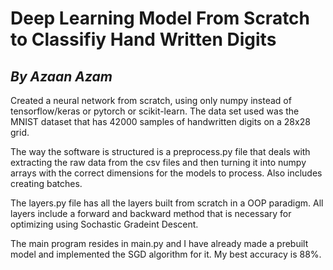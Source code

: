 # **Deep Learning Model From Scratch to Classifiy Hand Written Digits**
## *By Azaan Azam*

Created a neural network from scratch, using only numpy instead of tensorflow/keras or pytorch or scikit-learn. The data set used was the MNIST dataset that has 42000 samples
of handwritten digits on a 28x28 grid. 

The way the software is structured is a preprocess.py file that deals with extracting the raw data from the csv files and then turning it
into numpy arrays with the correct dimensions for the models to process. Also includes creating batches.

The layers.py file has all the layers built from scratch in a OOP paradigm. All layers include a forward and backward method that is necessary for optimizing using Sochastic Gradeint
Descent.

The main program resides in main.py and I have already made a prebuilt model and implemented the SGD algorithm for it. My best accuracy is 88%.
